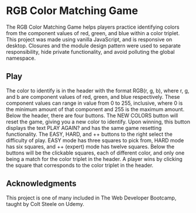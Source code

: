 # RGB Color Matching Game

The RGB Color Matching Game helps players practice identifying colors from the component values of red, green, and blue within a color triplet. This project was made using vanilla JavaScript, and is responsive on desktop. Closures and the module design pattern were used to separate responsibility, hide private functionality, and avoid polluting the global namespace. 

## Play

The color to identify is in the header with the format RGB(r, g, b), where r, g, and b are component values of red, green, and blue respectively. These component values can range in value from 0 to 255, inclusive, where 0 is the minimum amount of that component and 255 is the maximum amount. Below the header, there are four buttons. The NEW COLORS button will reset the game, giving you a new color to identify. Upon winning, this button displays the text PLAY AGAIN? and has the same game resetting functionality. The EASY, HARD, and ++ buttons to the right select the difficulty of play. EASY mode has three squares to pick from, HARD mode has six squares, and ++ (expert) mode has twelve squares. Below the buttons will be the clickable squares, each of different color, and only one being a match for the color triplet in the header. A player wins by clicking the square that corresponds to the color triplet in the header.

## Acknowledgments

This project is one of many included in The Web Developer Bootcamp, taught by Colt Steele on Udemy. 